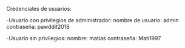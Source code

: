 Credenciales de usuarios:

-Usuario con privilegios de administrador:
nombre de usuario: admin
contraseña: pawddit2018

-Usuario sin privilegios:
nombre: matias
contraseña: Mati1997
